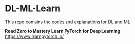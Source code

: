 # DL-ML-Learn
This repo contains the codes and explanations for DL and ML


**Read Zero to Mastery Learn PyTorch for Deep Learning**: https://www.learnpytorch.io/
